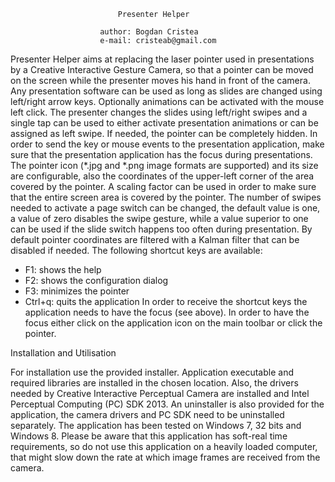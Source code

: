                             Presenter Helper

                        author: Bogdan Cristea
                        e-mail: cristeab@gmail.com
   Presenter Helper aims at replacing the laser pointer used in presentations
by a Creative Interactive Gesture Camera, so that a pointer can be moved on
the screen while the presenter moves his hand in front of the camera.
   Any presentation software can be used as long as slides are changed using
left/right arrow keys. Optionally animations can be activated with the
mouse left click.
   The presenter changes the slides using left/right swipes and a single tap
can be used to either activate presentation animations or can be assigned
as left swipe. If needed, the pointer can be completely hidden.
In order to send the key or mouse events to the presentation application, make 
sure that the presentation application has the focus during presentations.
   The pointer icon (*.jpg and *.png image formats are supported) and 
its size are configurable, also the coordinates of the
upper-left corner of the area covered by the pointer. A scaling factor can
be used in order to make sure that the entire screen area is covered by the
pointer. The number of swipes needed to activate a page switch can be changed,
the default value is one, a value of zero disables the swipe gesture, while
a value superior to one can be used if the slide switch happens too often
during presentation. By default pointer coordinates are filtered with a 
Kalman filter that can be disabled if needed.
   The following shortcut keys are available:
- F1: shows the help
- F2: shows the configuration dialog
- F3: minimizes the pointer
- Ctrl+q: quits the application
In order to receive the shortcut keys the application needs to have 
the focus (see above). In order to have the focus either click on 
the application icon on the main toolbar or click the pointer.


Installation and Utilisation

For installation use the provided installer. Application executable and required libraries are installed
in the chosen location. Also, the drivers needed by Creative Interactive Perceptual Camera are installed 
and Intel Perceptual Computing (PC) SDK 2013. An uninstaller is also provided for the application, the 
camera drivers and PC SDK need to be uninstalled separately.
The application has been tested on Windows 7, 32 bits and Windows 8. Please be aware that this application
has soft-real time requirements, so do not use this application on a heavily loaded computer, that might slow
down the rate at which image frames are received from the camera.
